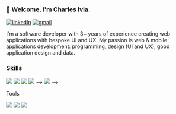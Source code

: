 ### 👋 Welcome, I'm Charles Ivia.

[![linkedIn](https://img.shields.io/badge/-LinkedIn-0A66C2?style=flat-square&logo=linkedin)](https://www.linkedin.com/in/charles-ivia-6a2828134/)
[![gmail](https://img.shields.io/badge/-kibuikasteve@gmail.com-grey?style=flat-square&logo=gmail)](mailto://iviacharles@gmail.com)

I'm a software developer with 3+ years of experience creating web applications with bespoke UI and UX. My passion is web & mobile applications development: programming, design (UI and UX), good application design and data. 


### Skills

![](https://img.shields.io/badge/Javascript-f5d742?style=flat-square&logo=javascript&logoColor=black)
![](https://img.shields.io/badge/React-61DAFB?style=flat-square&logo=react&logoColor=black)
![](https://img.shields.io/badge/-React%20Native-0A1A2F?style=flat&logo=React&logoColor=00d8fd)
![](https://img.shields.io/badge/Typescript-3178C6?style=flat-square&logo=typescript&logoColor=white) -->
![](https://img.shields.io/badge/Next.js-000000?style=flat-square&logo=next.js&logoColor=white) -->


Tools

![](https://img.shields.io/badge/Git-F05032?style=flat-square&logo=git&logoColor=white)
![](https://img.shields.io/badge/-GitHub-0A1A2F?style=flat&logo=github)
![](https://img.shields.io/badge/-Markdown-0A1A2F?style=flat&logo=markdown)